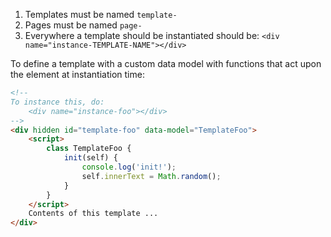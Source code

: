 
1. Templates must be named `template-`
2. Pages must be named `page-`
3. Everywhere a template should be instantiated should be: `<div name="instance-TEMPLATE-NAME"></div>`

To define a template with a custom data model with functions that act upon the
element at instantiation time:

```html
<!--
To instance this, do:
    <div name="instance-foo"></div>
-->
<div hidden id="template-foo" data-model="TemplateFoo">
    <script>
        class TemplateFoo {
            init(self) {
                console.log('init!');
                self.innerText = Math.random();
            }
        }
    </script>
    Contents of this template ...
</div>
```
